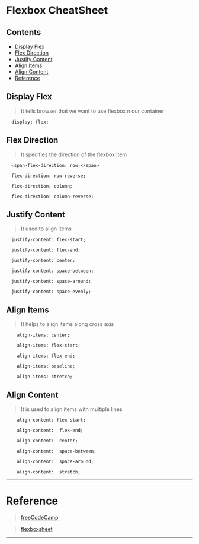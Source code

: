 # Flexbox CheatSheet

## Contents

- [Display Flex](#display-flex)
- [Flex Direction](#flex-direction)
- [Justify Content](#justify-content)
- [Align Items](#align-items)
- [Align Content](#align-content)
- [Reference](#reference)


## Display Flex
> It tells browser that we want to use flexbox n our container
```
  display: flex;
```
## Flex Direction
> It specifies the direction of the flexbox item
```
  <span>flex-direction: row;</span>

  flex-direction: row-reverse;

  flex-direction: column;

  flex-direction: column-reverse;
```
## Justify Content
> It used to align items 

```
  justify-content: flex-start;

  justify-content: flex-end;

  justify-content: center;

  justify-content: space-between;

  justify-content: space-around;

  justify-content: space-evenly;
```

## Align Items
> It helps to align items along cross axis

```
    align-items: center;

    align-items: flex-start;

    align-items: flex-end;

    align-items: baseline;

    align-items: stretch;

```

## Align Content 
> It is used to align items with multiple lines 

```
    align-content: flex-start; 

    align-content:  flex-end;

    align-content:  center;

    align-content:  space-between;

    align-content:  space-around; 

    align-content:  stretch;

```
---

# Reference
>[freeCodeCamp](https://www.freecodecamp.org/)  

>[flexboxsheet](https://flexboxsheet.com)

---

